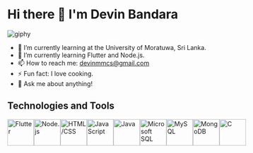 # Hi there 👋 I'm Devin Bandara

![giphy](https://github.com/Devin-Bandara/Devin-Bandara/assets/122140695/7324123d-8bab-4275-b22c-5c6f89c6670a)


- 🌱 I’m currently learning at the University of Moratuwa, Sri Lanka.
- 🌱 I’m currently learning Flutter and Node.js.
- 📫 How to reach me: devinmmcs@gmail.com
- ⚡ Fun fact: I love cooking.
- 💬 Ask me about anything!

## Technologies and Tools
<div style="display: flex; align-items: center;">
  <img src="https://img.icons8.com/color/48/000000/flutter.png" alt="Flutter" width="60" height="60">
  <img src="https://img.icons8.com/color/48/000000/nodejs.png" alt="Node.js" width="60" height="60">
  <img src="https://img.icons8.com/color/48/000000/html-5.png" alt="HTML/CSS" width="60" height="60">
  <img src="https://img.icons8.com/color/48/000000/javascript.png" alt="JavaScript" width="60" height="60">
  <img src="https://img.icons8.com/color/48/000000/java-coffee-cup-logo.png" alt="Java" width="60" height="60">
  <img src="https://img.icons8.com/color/48/000000/microsoft-sql-server.png" alt="Microsoft SQL" width="60" height="60">
  <img src="https://img.icons8.com/color/48/000000/mysql.png" alt="MySQL" width="60" height="60">
  <img src="https://img.icons8.com/color/48/000000/mongodb.png" alt="MongoDB" width="60" height="60">
  <img src="https://img.icons8.com/color/48/000000/c-programming.png" alt="C" width="60" height="60">
</div>

<!DOCTYPE html>
<html>
  <head>
    <title>My Profile</title>
    <style>
      .github-status {
        display: flex;
        flex-direction: column;
        align-items: center;
        font-family: Arial, sans-serif;
      }

      .github-status .emoji {
        font-size: 50px;
      }

      .github-status .message {
        margin-top: 10px;
      }
    </style>
  </head>
  <body>
    <div class="github-status">
      <h2>📊 GitHub Status:</h2>
      <div class="emoji"></div>
      <div class="message"></div>
    </div>

    <script src="https://unpkg.com/axios/dist/axios.min.js"></script>
    <script>
      const username = 'Devin-Bandara';

      axios
        .get(`https://api.github.com/users/${username}/status`)
        .then((response) => {
          const { data } = response;
          console.log('GitHub Status:', data);

          const emojiElement = document.querySelector('.emoji');
          const messageElement = document.querySelector('.message');

          if (data && data.status) {
            const { emoji, message } = data.status;
            emojiElement.textContent = emoji;
            messageElement.textContent = message;
          } else {
            emojiElement.textContent = '❌';
            messageElement.textContent = 'GitHub status not found.';
          }
        })
        .catch((error) => {
          console.error('Failed to fetch GitHub status:', error);

          const emojiElement = document.querySelector('.emoji');
          const messageElement = document.querySelector('.message');
          emojiElement.textContent = '❌';
          messageElement.textContent = 'Failed to fetch GitHub status.';
        });
    </script>
  </body>
</html>



<!--
**Devin-Bandara/Devin-Bandara** is a ✨ _special_ ✨ repository because its `README.md` (this file) appears on your GitHub profile.

Here are some ideas to get you started:

- 🔭 I’m currently working on ...
- 🌱 I’m currently learning ...
- 👯 I’m looking to collaborate on ...
- 🤔 I’m looking for help with ...
- 💬 Ask me about ...
- 📫 How to reach me: ...
- 😄 Pronouns: ...
- ⚡ Fun fact: ...
-->
